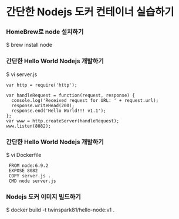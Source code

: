# 간단한 Nodejs 도커 컨테이너 실습하기

### HomeBrew로 node 설치하기
$ brew install node

### 간단한 Hello World Nodejs 개발하기
$ vi server.js
~~~
var http = require('http');

var handleRequest = function(request, response) {
  console.log('Received request for URL: ' + request.url);
  response.writeHead(200);
  response.end('Hello World!!! v1.1');
};
var www = http.createServer(handleRequest);
www.listen(8082);
~~~

### 간단한 Hello World Nodejs 개발하기
$ vi Dockerfile
~~~
 FROM node:6.9.2
 EXPOSE 8082
 COPY server.js .
 CMD node server.js
~~~
### Nodejs 도커 이미지 빌드하기
$ docker build -t twinspark81/hello-node:v1 .
